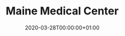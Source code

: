 ---
title: "Maine Medical Center"
subtitle: ""
summary: "Inpaitent and outpatient EHR records from a tertiary care hospital"
owners:
  - organisation: "Maine Medical Center"
    lead: "Adam Black"
    alternate: ""
country: "USA"
type: "General practice electronic health records"
omop: "CDM v5.3"
dbms: "SQL Server"
patient_count: "0.93m"
has_covid: "Y"
first_time: "Yes"
data_history: "2000-08/2019"
references: [""]

authors: 
    - "Adam Black"
tags: []
categories: ["dataset"]
date: 2020-03-28T00:00:00+01:00
lastmod: 2020-03-28T00:00:00+01:00
featured: false
draft: false

links:
    - icon: globe
      icon_pack: fas
      name: More information
      url: ""
image:
      placement: 1
      caption: ""
      focal_point: ""
      preview_only: false
      alt_text: ""
projects: []
---